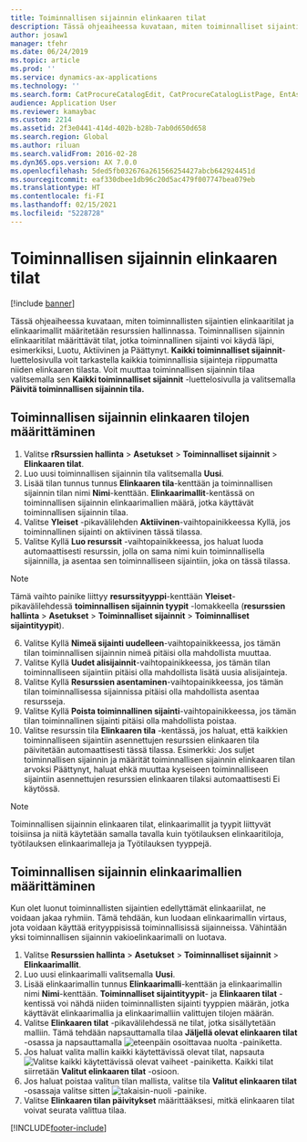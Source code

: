 ```yaml
---
title: Toiminnallisen sijainnin elinkaaren tilat
description: Tässä ohjeaiheessa kuvataan, miten toiminnalliset sijaintitilat ja elinkaarimallit määritetään resurssien hallinnassa.
author: josaw1
manager: tfehr
ms.date: 06/24/2019
ms.topic: article
ms.prod: ''
ms.service: dynamics-ax-applications
ms.technology: ''
ms.search.form: CatProcureCatalogEdit, CatProcureCatalogListPage, EntAssetFunctionalLocationLifecycleModel, EntAssetFunctionalLocationLifecycleState
audience: Application User
ms.reviewer: kamaybac
ms.custom: 2214
ms.assetid: 2f3e0441-414d-402b-b28b-7ab0d650d658
ms.search.region: Global
ms.author: riluan
ms.search.validFrom: 2016-02-28
ms.dyn365.ops.version: AX 7.0.0
ms.openlocfilehash: 5ded5fb032676a261566254427abcb642924451d
ms.sourcegitcommit: eaf330dbee1db96c20d5ac479f007747bea079eb
ms.translationtype: HT
ms.contentlocale: fi-FI
ms.lasthandoff: 02/15/2021
ms.locfileid: "5228728"
---
```

# <a name="functional-location-lifecycle-states"></a>Toiminnallisen sijainnin elinkaaren tilat

[!include [banner](../../includes/banner.md)]

 

Tässä ohjeaiheessa kuvataan, miten toiminnallisten sijaintien elinkaaritilat ja elinkaarimallit määritetään resurssien hallinnassa. Toiminnallisen sijainnin elinkaaritilat määrittävät tilat, jotka toiminnallinen sijainti voi käydä läpi, esimerkiksi, Luotu, Aktiivinen ja Päättynyt. **Kaikki toiminnalliset sijainnit**- luettelosivulla voit tarkastella kaikkia toiminnallisia sijainteja riippumatta niiden elinkaaren tilasta. Voit muuttaa toiminnallisen sijainnin tilaa valitsemalla sen **Kaikki toiminnalliset sijainnit** -luettelosivulla ja valitsemalla **Päivitä toiminnallisen sijainnin tila.**

## <a name="set-up-functional-location-lifecycle-states"></a>Toiminnallisen sijainnin elinkaaren tilojen määrittäminen

1. Valitse **rRsurssien hallinta** > **Asetukset** > **Toiminnalliset sijainnit** > **Elinkaaren tilat**.
2. Luo uusi toiminnallisen sijainnin tila valitsemalla **Uusi**.
3. Lisää tilan tunnus tunnus **Elinkaaren tila**-kenttään ja toiminnallisen sijainnin tilan nimi **Nimi**-kenttään. **Elinkaarimallit**-kentässä on toiminnallisen sijainnin elinkaarimallien määrä, jotka käyttävät toiminnallisen sijainnin tilaa.
4. Valitse **Yleiset** -pikavälilehden **Aktiivinen**-vaihtopainikkeessa Kyllä, jos toiminnallinen sijainti on aktiivinen tässä tilassa.
5. Valitse Kyllä **Luo resurssit** -vaihtopainikkeessa, jos haluat luoda automaattisesti resurssin, jolla on sama nimi kuin toiminnallisella sijainnilla, ja asentaa sen toiminnalliseen sijaintiin, joka on tässä tilassa.  
>[!NOTE]
>Tämä vaihto painike liittyy **resurssityyppi**-kenttään **Yleiset**-pikavälilehdessä **toiminnallisen sijainnin tyypit** -lomakkeella (**resurssien hallinta** > **Asetukset** > **Toiminnalliset sijainnit** > **Toiminnalliset sijaintityypit**).
6. Valitse Kyllä **Nimeä sijainti uudelleen**-vaihtopainikkeessa, jos tämän tilan toiminnallisen sijainnin nimeä pitäisi olla mahdollista muuttaa.
7. Valitse Kyllä **Uudet alisijainnit**-vaihtopainikkeessa, jos tämän tilan toiminnalliseen sijaintiin pitäisi olla mahdollista lisätä uusia alisijainteja.
8. Valitse Kyllä **Resurssien asentaminen**-vaihtopainikkeessa, jos tämän tilan toiminnallisessa sijainnissa pitäisi olla mahdollista asentaa resursseja.
9. Valitse Kyllä **Poista toiminnallinen sijainti**-vaihtopainikkeessa, jos tämän tilan toiminnallinen sijainti pitäisi olla mahdollista poistaa.
10. Valitse resurssin tila **Elinkaaren tila** -kentässä, jos haluat, että kaikkien toiminnalliseen sijaintiin asennettujen resurssien elinkaaren tila päivitetään automaattisesti tässä tilassa. Esimerkki: Jos suljet toiminnallisen sijainnin ja määrität toiminnallisen sijainnin elinkaaren tilan arvoksi Päättynyt, haluat ehkä muuttaa kyseiseen toiminnalliseen sijaintiin asennettujen resurssien elinkaaren tilaksi automaattisesti Ei käytössä.


>[!NOTE]
>Toiminnallisen sijainnin elinkaaren tilat, elinkaarimallit ja tyypit liittyvät toisiinsa ja niitä käytetään samalla tavalla kuin työtilauksen elinkaaritiloja, työtilauksen elinkaarimalleja ja Työtilauksen tyyppejä. 

## <a name="set-up-functional-location-lifecycle-models"></a>Toiminnallisen sijainnin elinkaarimallien määrittäminen

Kun olet luonut toiminnallisten sijaintien edellyttämät elinkaariilat, ne voidaan jakaa ryhmiin. Tämä tehdään, kun luodaan elinkaarimallin virtaus, jota voidaan käyttää erityyppisissä toiminnallisissä sijainneissa. Vähintään yksi toiminnallisen sijainnin vakioelinkaarimalli on luotava.

1. Valitse **Resurssien hallinta** > **Asetukset** > **Toiminnalliset sijainnit** > **Elinkaarimallit**.
2. Luo uusi elinkaarimalli valitsemalla **Uusi**.
3. Lisää elinkaarimallin tunnus **Elinkaarimalli**-kenttään ja elinkaarimallin nimi **Nimi**-kenttään. **Toiminnalliset sijaintityypit**- ja **Elinkaaren tilat** -kentissä voi nähdä niiden toiminnallisten sijainti tyyppien määrän, jotka käyttävät elinkaarimallia ja elinkaarimalliin valittujen tilojen määrän.
4. Valitse **Elinkaaren tilat** -pikavälilehdessä ne tilat, jotka sisällytetään malliin. Tämä tehdään napsauttamalla tilaa **Jäljellä olevat elinkaaren tilat** -osassa ja napsauttamalla ![eteenpäin osoittavaa nuolta](media/02-setup-for-functional-locations.png) -painiketta.
5. Jos haluat valita mallin kaikki käytettävissä olevat tilat, napsauta ![Valitse kaikki käytettävissä olevat vaiheet](media/03-setup-for-functional-locations.png) -painiketta. Kaikki tilat siirretään **Valitut elinkaaren tilat** -osioon.
6. Jos haluat poistaa valitun tilan mallista, valitse tila **Valitut elinkaaren tilat** -osassaja valitse sitten ![takaisin-nuoli](media/04-setup-for-functional-locations.png) -painike.
7. Valitse **Elinkaaren tilan päivitykset** määrittääksesi, mitkä elinkaaren tilat voivat seurata valittua tilaa.


[!INCLUDE[footer-include](../../../includes/footer-banner.md)]